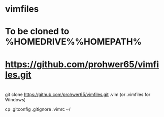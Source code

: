 # vimfiles 
# To be cloned to %HOMEDRIVE%%HOMEPATH%
# https://github.com/prohwer65/vimfiles.git
# 
git clone https://github.com/prohwer65/vimfiles.git .vim  (or .vimfiles for Windows)



cp .gitconfig .gitignore .vimrc ~/
